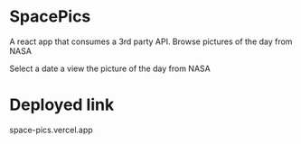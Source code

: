 # SpacePics
A react app that consumes a 3rd party API. Browse pictures of the day from NASA

Select a date a view the picture of the day from NASA

# Deployed link
space-pics.vercel.app
